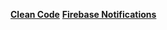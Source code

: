 **[Clean Code](/clean_code/__CLEAN_CODE_INTRO.md)**
**[Firebase Notifications](/tutorial/firebase_notifications.md)**
